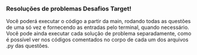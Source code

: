 ### Resoluções de problemas Desafios Target!

Você poderá executar o código a partir da main, rodando todas as questões de uma só vez e fornecendo as entradas pelo terminal, quando necessário.
Você pode ainda executar cada solução de problema separadamente, como é possível ver nos códigos comentados no corpo de cada um dos arquivos .py das questões.

